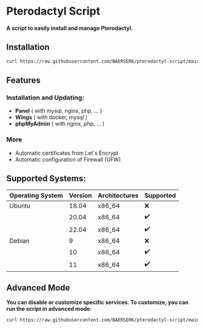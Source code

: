 # Pterodactyl Script

**A script to easily install and manage Pterodactyl.**

## Installation

```bash
curl https://raw.githubusercontent.com/BAERSERK/pterodactyl-script/main/install.sh | sudo bash
```

## Features

### Installation and Updating:
* **Panel** ( with mysql, nginx, php, ... )
* **Wings** ( with docker, mysql )
* **phpMyAdmin** ( with nginx, php, ... )

### More
* Automatic certificates from Let's Encrypt 
* Automatic configuration of Firewall (UFW) 

## Supported Systems:

| Operating System | Version | Architectures | Supported          |
| ---------------- |---------| ------------- | ------------------ |
| Ubuntu           | 18.04   | x86_64        | :x:                |
|                  | 20.04   | x86_64        | :heavy_check_mark: |
|                  | 22.04   | x86_64        | :heavy_check_mark: |
| Debian           | 9       | x86_64        | :x:                |
|                  | 10      | x86_64        | :heavy_check_mark: |
|                  | 11      | x86_64        | :heavy_check_mark: |

## Advanced Mode

**You can disable or customize specific services. To customize, you can run the script in advanced mode:**

```bash
curl https://raw.githubusercontent.com/BAERSERK/pterodactyl-script/main/install.sh | sudo bash advanced
```
